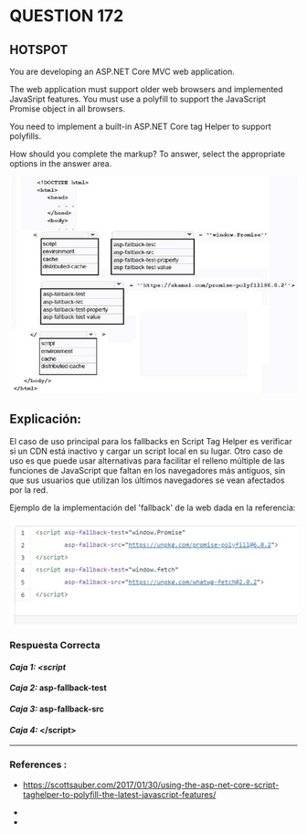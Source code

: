 # QUESTION 172

## HOTSPOT

You are developing an ASP.NET Core MVC web application.

The web application must support older web browsers and implemented JavaSript features. You must use a
polyfill to support the JavaScript Promise object in all browsers.

You need to implement a built-in ASP.NET Core tag Helper to support polyfills.

How should you complete the markup? To answer, select the appropriate options in the answer area.

![alt text](images/Fig-1.jpg "Mostrando la creación del proyecto en el directorio del proyecto")

## Explicación:

El caso de uso principal para los fallbacks en Script Tag Helper es verificar si un CDN está inactivo y cargar un script local en su lugar. Otro caso de uso es que puede usar alternativas para facilitar el relleno múltiple de las funciones de JavaScript que faltan en los navegadores más antiguos, sin que sus usuarios que utilizan los últimos navegadores se vean afectados por la red.


Ejemplo de la implementación del 'fallback' de la web dada en la referencia:

![alt text](images/Fig-2.jpg "Mostrando la implementación del fallback !!")


### Respuesta Correcta

#### *Caja 1:* *<script*
#### *Caja 2:* asp-fallback-test
#### *Caja 3:* asp-fallback-src
#### *Caja 4:* &lt;/script&gt;


---

### References :

- https://scottsauber.com/2017/01/30/using-the-asp-net-core-script-taghelper-to-polyfill-the-latest-javascript-features/

-

-

